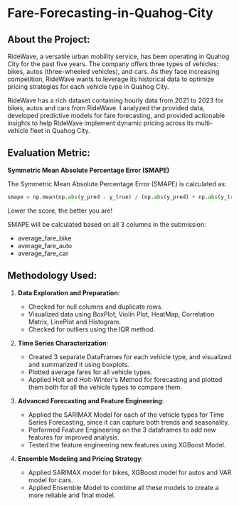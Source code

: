 # Fare-Forecasting-in-Quahog-City

## About the Project:
RideWave, a versatile urban mobility service, has been operating in Quahog City for the past five years. The company offers three types of vehicles: bikes, autos (three-wheeled vehicles), and cars. As they face increasing competition, RideWave wants to leverage its historical data to optimize pricing strategies for each vehicle type in Quahog City.

RideWave has a rich dataset containing hourly data from 2021 to 2023 for bikes, autos and cars from RideWave. I analyzed the provided data, developed predictive models for fare forecasting, and provided actionable insights to help RideWave implement dynamic pricing across its multi-vehicle fleet in Quahog City.

## Evaluation Metric:
**Symmetric Mean Absolute Percentage Error (SMAPE)**

The Symmetric Mean Absolute Percentage Error (SMAPE) is calculated as:
```python
smape = np.mean(np.abs(y_pred - y_true) / (np.abs(y_pred) + np.abs(y_true)))
```

Lower the score, the better you are!

SMAPE will be calculated based on all 3 columns in the submission:
- average_fare_bike
- average_fare_auto
- average_fare_car

## Methodology Used:

1. **Data Exploration and Preparation**:
   - Checked for null columns and duplicate rows.
   - Visualized data using BoxPlot, Violin Plot, HeatMap, Correlation Matrix, LinePlot and Histogram.
   - Checked for outliers using the IQR method.

2. **Time Series Characterization**:
   - Created 3 separate DataFrames for each vehicle type, and visualized and summarized it using boxplots.
   - Plotted average fares for all vehicle types.
   - Applied Holt and Holt-Winter's Method for forecasting and plotted them both for all the vehicle types to compare them.

3. **Advanced Forecasting and Feature Engineering**:
   - Applied the SARIMAX Model for each of the vehicle types for Time Series Forecasting, since it can capture both trends and seasonality.
   - Performed Feature Engineering on the 3 dataframes to add new features for improved analysis.
   - Tested the feature engineering new features using XGBoost Model.

4. **Ensemble Modeling and Pricing Strategy**:
   - Applied SARIMAX model for bikes, XGBoost model for autos and VAR model for cars.
   - Applied Ensemble Model to combine all these models to create a more reliable and final model.
